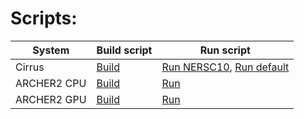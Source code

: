 Scripts: 
=============================


| System | Build script | Run script | 
|---|---|---|
| Cirrus | [Build](build_pytorch_cirrus_gpu.md) | [Run NERSC10](run_deepcam_cirrus_gpu_NERSC10.sh), [Run default](run_deepcam_cirrus_gpu.sh)  | 
| ARCHER2 CPU | [Build](build_pytorch_archer2_cpu.md) | [Run](run_deepcam_archer2_cpu.sh) | 
| ARCHER2 GPU | [Build](build_pytorch_archer2_gpu.md) | [Run](run_deepcam_archer2_gpu.sh) | 